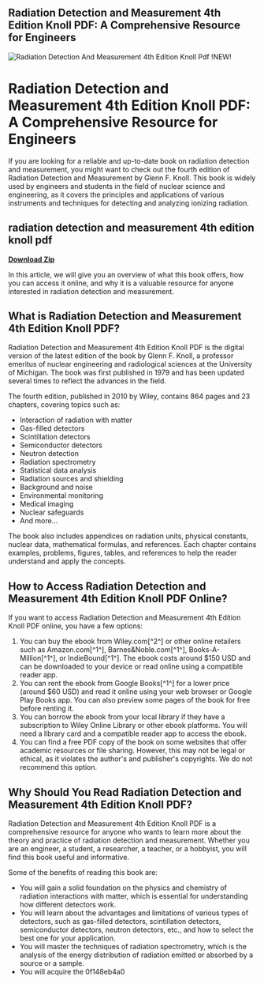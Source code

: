 ## Radiation Detection and Measurement 4th Edition Knoll PDF: A Comprehensive Resource for Engineers

 
![Radiation Detection And Measurement 4th Edition Knoll Pdf !NEW!](https://encrypted-tbn2.gstatic.com/images?q=tbn:ANd9GcSjJkAX9GxG1rN7b4Juv9VziiyrK-qkJsVknWfoOErqly9akJDNOXAmB9s)

 
# Radiation Detection and Measurement 4th Edition Knoll PDF: A Comprehensive Resource for Engineers
  
If you are looking for a reliable and up-to-date book on radiation detection and measurement, you might want to check out the fourth edition of Radiation Detection and Measurement by Glenn F. Knoll. This book is widely used by engineers and students in the field of nuclear science and engineering, as it covers the principles and applications of various instruments and techniques for detecting and analyzing ionizing radiation.
 
## radiation detection and measurement 4th edition knoll pdf


[**Download Zip**](https://www.google.com/url?q=https%3A%2F%2Furlgoal.com%2F2tKGCx&sa=D&sntz=1&usg=AOvVaw3_7u-Rywio6n2SE-dB4C8R)

  
In this article, we will give you an overview of what this book offers, how you can access it online, and why it is a valuable resource for anyone interested in radiation detection and measurement.
  
## What is Radiation Detection and Measurement 4th Edition Knoll PDF?
  
Radiation Detection and Measurement 4th Edition Knoll PDF is the digital version of the latest edition of the book by Glenn F. Knoll, a professor emeritus of nuclear engineering and radiological sciences at the University of Michigan. The book was first published in 1979 and has been updated several times to reflect the advances in the field.
  
The fourth edition, published in 2010 by Wiley, contains 864 pages and 23 chapters, covering topics such as:
  
- Interaction of radiation with matter
- Gas-filled detectors
- Scintillation detectors
- Semiconductor detectors
- Neutron detection
- Radiation spectrometry
- Statistical data analysis
- Radiation sources and shielding
- Background and noise
- Environmental monitoring
- Medical imaging
- Nuclear safeguards
- And more...

The book also includes appendices on radiation units, physical constants, nuclear data, mathematical formulas, and references. Each chapter contains examples, problems, figures, tables, and references to help the reader understand and apply the concepts.
  
## How to Access Radiation Detection and Measurement 4th Edition Knoll PDF Online?
  
If you want to access Radiation Detection and Measurement 4th Edition Knoll PDF online, you have a few options:

1. You can buy the ebook from Wiley.com[^2^] or other online retailers such as Amazon.com[^1^], Barnes&Noble.com[^1^], Books-A-Million[^1^], or IndieBound[^1^]. The ebook costs around $150 USD and can be downloaded to your device or read online using a compatible reader app.
2. You can rent the ebook from Google Books[^1^] for a lower price (around $60 USD) and read it online using your web browser or Google Play Books app. You can also preview some pages of the book for free before renting it.
3. You can borrow the ebook from your local library if they have a subscription to Wiley Online Library or other ebook platforms. You will need a library card and a compatible reader app to access the ebook.
4. You can find a free PDF copy of the book on some websites that offer academic resources or file sharing. However, this may not be legal or ethical, as it violates the author's and publisher's copyrights. We do not recommend this option.

## Why Should You Read Radiation Detection and Measurement 4th Edition Knoll PDF?
  
Radiation Detection and Measurement 4th Edition Knoll PDF is a comprehensive resource for anyone who wants to learn more about the theory and practice of radiation detection and measurement. Whether you are an engineer, a student, a researcher, a teacher, or a hobbyist, you will find this book useful and informative.
  
Some of the benefits of reading this book are:

- You will gain a solid foundation on the physics and chemistry of radiation interactions with matter, which is essential for understanding how different detectors work.
- You will learn about the advantages and limitations of various types of detectors, such as gas-filled detectors, scintillation detectors, semiconductor detectors, neutron detectors, etc., and how to select the best one for your application.
- You will master the techniques of radiation spectrometry, which is the analysis of the energy distribution of radiation emitted or absorbed by a source or a sample.
- You will acquire the 0f148eb4a0
